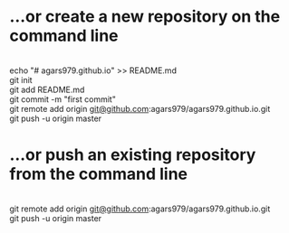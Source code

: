 # …or create a new repository on the command line
<br>echo "# agars979.github.io" >> README.md
<br>git init
<br>git add README.md
<br>git commit -m "first commit"
<br>git remote add origin git@github.com:agars979/agars979.github.io.git
<br>git push -u origin master
<br>
# …or push an existing repository from the command line
<br>git remote add origin git@github.com:agars979/agars979.github.io.git
<br>git push -u origin master
